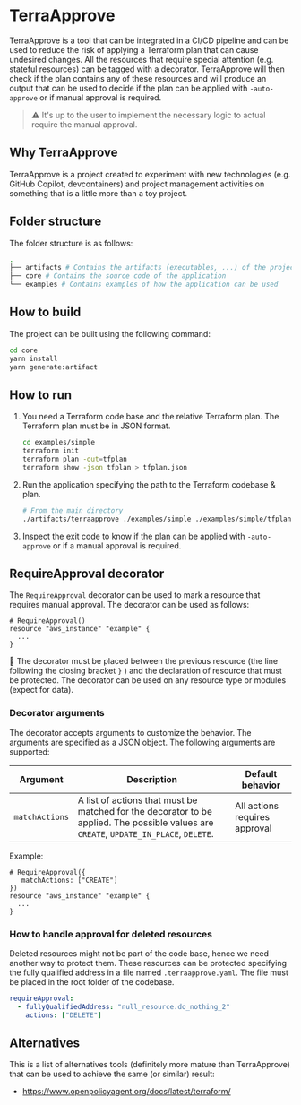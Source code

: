 # TerraApprove

TerraApprove is a tool that can be integrated in a CI/CD pipeline and can be used to reduce the risk of applying a Terraform plan that can cause undesired changes. All the resources that require special attention (e.g. stateful resources) can be tagged with a decorator. TerraApprove will then check if the plan contains any of these resources and will produce an output that can be used to decide if the plan can be applied with `-auto-approve` or if manual approval is required.

> :warning: It's up to the user to implement the necessary logic to actual require the manual approval.

## Why TerraApprove

TerraApprove is a project created to experiment with new technologies (e.g. GitHub Copilot, devcontainers) and project management activities on something that is a little more than a toy project.

## Folder structure

The folder structure is as follows:

```bash
.
├── artifacts # Contains the artifacts (executables, ...) of the project
├── core # Contains the source code of the application
└── examples # Contains examples of how the application can be used
```

## How to build

The project can be built using the following command:

```bash
cd core
yarn install
yarn generate:artifact
```

## How to run

1. You need a Terraform code base and the relative Terraform plan. The Terraform plan must be in JSON format.

   ```bash
   cd examples/simple
   terraform init
   terraform plan -out=tfplan
   terraform show -json tfplan > tfplan.json
   ```

2. Run the application specifying the path to the Terraform codebase & plan.

   ```bash
   # From the main directory
   ./artifacts/terraapprove ./examples/simple ./examples/simple/tfplan.json
   ```

3. Inspect the exit code to know if the plan can be applied with `-auto-approve` or if a manual approval is required.

## RequireApproval decorator

The `RequireApproval` decorator can be used to mark a resource that requires manual approval. The decorator can be used as follows:

```hcl
# RequireApproval()
resource "aws_instance" "example" {
  ...
}
```

:memo: The decorator must be placed between the previous resource (the line following the closing bracket `}` ) and the declaration of resource that must be protected. The decorator can be used on any resource type or modules (expect for data).

### Decorator arguments

The decorator accepts arguments to customize the behavior. The arguments are specified as a JSON object. The following arguments are supported:

| Argument       | Description                                                                                                                            | Default behavior              |
| -------------- | -------------------------------------------------------------------------------------------------------------------------------------- | ----------------------------- |
| `matchActions` | A list of actions that must be matched for the decorator to be applied. The possible values are `CREATE`, `UPDATE_IN_PLACE`, `DELETE`. | All actions requires approval |

Example:

```hcl
# RequireApproval({
   matchActions: ["CREATE"]
})
resource "aws_instance" "example" {
  ...
}
```

### How to handle approval for deleted resources

Deleted resources might not be part of the code base, hence we need another way to protect them. These resources can be protected specifying the fully qualified address in a file named `.terraapprove.yaml`. The file must be placed in the root folder of the codebase.

```yaml
requireApproval:
  - fullyQualifiedAddress: "null_resource.do_nothing_2"
    actions: ["DELETE"]
```

## Alternatives

This is a list of alternatives tools (definitely more mature than TerraApprove) that can be used to achieve the same (or similar) result:

- https://www.openpolicyagent.org/docs/latest/terraform/
